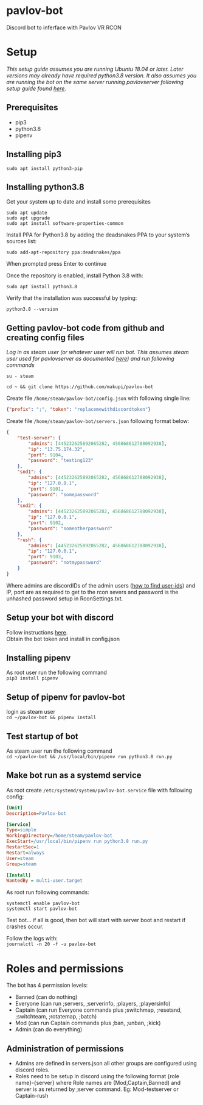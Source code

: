 # pavlov-bot
Discord bot to inferface with Pavlov VR RCON


# Setup
*This setup guide assumes you are running Ubuntu 18.04 or later. Later versions may already have required python3.8 version. It also assumes you are running the bot on the same server running pavlovserver following setup guide found [here](http://wiki.pavlov-vr.com/index.php?title=Dedicated_server).*

## Prerequisites
- pip3    
- python3.8    
- pipenv

## Installing pip3
`sudo apt install python3-pip`

## Installing python3.8
Get your system up to date and install some prerequisites 
```
sudo apt update
sudo apt upgrade
sudo apt install software-properties-common
```

Install PPA for Python3.8 by adding the deadsnakes PPA to your system’s sources list:

```
sudo add-apt-repository ppa:deadsnakes/ppa
```
When prompted press Enter to continue

Once the repository is enabled, install Python 3.8 with:

```
sudo apt install python3.8
```

Verify that the installation was successful by typing:
```
python3.8 --version
```

## Getting pavlov-bot code from github and creating config files
*Log in as steam user (or whatever user will run bot. This assumes steam user used for pavlovserver as documented [here](http://wiki.pavlov-vr.com/index.php?title=Dedicated_server)) and run following commands*


```
su - steam 

cd ~ && git clone https://github.com/makupi/pavlov-bot
```
Create file `/home/steam/pavlov-bot/config.json` with following single line:
```json
{"prefix": ";", "token": "replacemewithdiscordtoken"}
```

Create file `/home/steam/pavlov-bot/servers.json` following format below:
```json
{
    "test-server": {
        "admins": [445232625892065282, 456868612788092938],
        "ip": "13.75.174.32",
        "port": 9104,
        "password": "testing123"
    },
    "snd1": {
        "admins": [445232625892065282, 456868612788092938],
        "ip": "127.0.0.1",
        "port": 9101,
        "password": "somepassword"
    },
    "snd2": {
        "admins": [445232625892065282, 456868612788092938],
        "ip": "127.0.0.1",
        "port": 9102,
        "password": "someotherpassword"
    },
    "rush": {
        "admins": [445232625892065282, 456868612788092938],
        "ip": "127.0.0.1",
        "port": 9103,
        "password": "notmypassword"
    }
}
```

Where admins are discordIDs of the admin users ([how to find user-ids](https://support.discord.com/hc/en-us/articles/206346498-Where-can-I-find-my-User-Server-Message-ID-)) and IP, port are as required to get to the rcon severs and password is the unhashed password setup in RconSettings.txt.


## Setup your bot with discord
Follow instructions [here](https://discordpy.readthedocs.io/en/latest/discord.html#).    
Obtain the bot token and install in config.json

## Installing pipenv
As root user run the following command    
`pip3 install pipenv`

## Setup of pipenv for pavlov-bot
login as steam user    
`cd ~/pavlov-bot && pipenv install`

## Test startup of bot
As steam user run the following command    
`cd ~/pavlov-bot && /usr/local/bin/pipenv run python3.8 run.py`

## Make bot run as a systemd service
As root create `/etc/systemd/system/pavlov-bot.service` file with following config:

```ini
[Unit]
Description=Pavlov-bot

[Service]
Type=simple
WorkingDirectory=/home/steam/pavlov-bot
ExecStart=/usr/local/bin/pipenv run python3.8 run.py
RestartSec=1
Restart=always
User=steam
Group=steam

[Install]
WantedBy = multi-user.target
```

As root run following commands:
```
systemctl enable pavlov-bot
systemctl start pavlov-bot
```

Test bot... if all is good, then bot will start with server boot and restart if crashes occur. 

Follow the logs with:    
`journalctl -n 20 -f -u pavlov-bot`

# Roles and permissions
The bot has 4 permission levels:
* Banned (can do nothing)
* Everyone (can run ;servers, ;serverinfo, ;players, ;playersinfo)
* Captain (can run Everyone commands plus ;switchmap, ;resetsnd, ;switchteam, ;rotatemap, ;batch)
* Mod (can run Captain commands plus ;ban, ;unban, ;kick)
* Admin (can do everything)

## Administration of permissions
* Admins are defined in servers.json all other groups are configured using discord roles. 
* Roles need to be setup in discord using the following format {role name}-{server} where Role names are (Mod,Captain,Banned) and server is as returned by ;server command. Eg: Mod-testserver or Captain-rush
